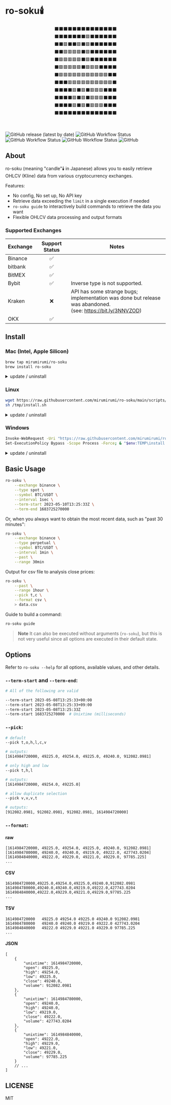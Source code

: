 # ro-soku🕯️

<div align="center">
<div>⬛⬛⬛⬛⬛⬛⬛⬛⬛⬛⬛⬛⬛⬛  </div>
<div>⬛⬛⬛⬛⬛⬛⬛🟩⬛⬛⬛⬛⬛⬛  </div>
<div>⬛⬛🟥⬛⬛🟩⬛🟩⬛⬛⬛⬛⬛⬛  </div>
<div>⬛⬛🟥🟥🟥🟩⬛🟩⬛⬛⬛⬛⬛⬛  </div>
<div>⬛🟩🟥🟥🟥🟩⬛🟩⬛⬛⬛⬛⬛⬛  </div>
<div>⬛🟩🟥🟥🟥🟩⬛🟩🟥🟩⬛⬛⬛⬛  </div>
<div>⬛🟩🟥🟥🟥🟩🟥🟩🟥🟩🟩🟩⬛⬛  </div>
<div>⬛⬛⬛🟥🟥🟩🟥🟩🟥🟩🟩🟩🟩⬛  </div>
<div>⬛⬛⬛⬛🟥⬛🟥⬛🟥🟩🟩⬛⬛⬛  </div>
<div>⬛⬛⬛⬛🟥⬛🟥⬛🟥🟩🟩⬛⬛⬛  </div>
<div>⬛⬛⬛⬛🟥⬛🟥⬛🟥🟩🟩⬛⬛⬛  </div>
<div>⬛⬛⬛⬛⬛⬛⬛⬛⬛⬛⬛⬛⬛⬛  </div>
</div>

 ͏

<img alt="GitHub release (latest by date)" src="https://img.shields.io/github/v/release/mirumirumi/ro-soku"> <img alt="GitHub Workflow Status" src="https://img.shields.io/github/actions/workflow/status/mirumirumi/ro-soku/release.yaml"> <img alt="GitHub Workflow Status" src="https://img.shields.io/github/actions/workflow/status/mirumirumi/ro-soku/unit-test.yaml?label=unit%20test"> <img alt="GitHub Workflow Status" src="https://img.shields.io/github/actions/workflow/status/mirumirumi/ro-soku/cron-test.yaml?label=integration%20tests"> <img alt="GitHub" src="https://img.shields.io/github/license/mirumirumi/ro-soku">

## About

ro-soku (meaning "candle"🕯️ in Japanese) allows you to easily retrieve OHLCV (Kline) data from various cryptocurrency exchanges.

Features:

- No config, No set up, No API key
- Retrieve data exceeding the `limit` in a single execution if needed
- `ro-soku guide` to interactively build commands to retrieve the data you want
- Flexible OHLCV data processing and output formats

### Supported Exchanges

| Exchange | Support Status | Notes                        |
| -------- | :------------: | ---------------------------- |
| Binance  |       ✅      | |
| bitbank  |       ✅      | |
| BitMEX   |       ✅      | |
| Bybit    |       ✅      | Inverse type is not supported. |
| Kraken   |       ❌      | API has some strange bugs;<br />implementation was done but release was abandoned.<br />(see: https://bit.ly/3NNVZOD) |
| OKX      |       ✅      | |

## Install

### Mac (Intel, Apple Silicon)

```bash
brew tap mirumirumi/ro-soku
brew install ro-soku
```

<details>
<summary>update / uninstall</summary>

```bash
# Update:
brew upgrade ro-soku

# Uninstall:
brew uninstall ro-soku
```
</details>

### Linux

```bash
wget https://raw.githubusercontent.com/mirumirumi/ro-soku/main/scripts/install.sh -P /tmp/
sh /tmp/install.sh
```

<details>
<summary>update / uninstall</summary>

```bash
# Update is the same as install

# Uninstall:
rm -f /usr/local/bin/ro-soku
```
</details>

### Windows

```bash
Invoke-WebRequest -Uri "https://raw.githubusercontent.com/mirumirumi/ro-soku/main/scripts/install.ps1" -OutFile "$env:TEMP\install.ps1"
Set-ExecutionPolicy Bypass -Scope Process -Force; & "$env:TEMP\install.ps1"
```

<details>
<summary>update / uninstall</summary>

```bash
# Update is the same as install

# Uninstall:
Remove-Item -Recurse -Force "$env:USERPROFILE\AppData\Local\ro-soku"
```
</details>

## Basic Usage

```bash
ro-soku \
    --exchange binance \
    --type spot \
    --symbol BTC/USDT \
    --interval 1sec \
    --term-start 2023-05-10T13:25:33Z \
    --term-end 1683725270000
```

Or, when you always want to obtain the most recent data, such as "past 30 minutes":

```bash
ro-soku \
    --exchange binance \
    --type perpetual \
    --symbol BTC/USDT \
    --interval 1min \
    --past \
    --range 30min
```

Output for csv file to analysis close prices:

```bash
ro-soku \
    --past \
    --range 1hour \
    --pick t,c \
    --format csv \
    > data.csv
```

Guide to build a command:

```bash
ro-soku guide
```

> **Note**
> It can also be executed without arguments (`ro-soku`), but this is not very useful since all options are executed in their default state.

## Options

Refer to `ro-soku --help` for all options, available values, and other details.

### `--term-start` and `--term-end`:

```bash
# All of the following are valid

--term-start 2023-05-08T13:25:33+00:00
--term-start 2023-05-08T13:25:33+09:00
--term-start 2023-05-08T13:25:33Z
--term-start 1683725270000  # Unixtime (milliseconds)
```

### `--pick`:

```bash
# default
--pick t,o,h,l,c,v

# outputs:
[1614984720000, 49225.0, 49254.0, 49225.0, 49240.0, 912082.0981]

# only high and low
--pick t,h,l

# outputs:
[1614984720000, 49254.0, 49225.0]

# allow duplicate selection
--pick v,v,v,t

# outputs:
[912082.0981, 912082.0981, 912082.0981, 1614984720000]
```

### `--format`:

#### raw

```raw
[1614984720000, 49225.0, 49254.0, 49225.0, 49240.0, 912082.0981]
[1614984780000, 49240.0, 49240.0, 49219.0, 49222.0, 427743.0204]
[1614984840000, 49222.0, 49229.0, 49221.0, 49229.0, 97785.225]
...
```

#### CSV

```csv
1614984720000,49225.0,49254.0,49225.0,49240.0,912082.0981
1614984780000,49240.0,49240.0,49219.0,49222.0,427743.0204
1614984840000,49222.0,49229.0,49221.0,49229.0,97785.225
...
```

#### TSV

```tsv
1614984720000	49225.0	49254.0	49225.0	49240.0	912082.0981
1614984780000	49240.0	49240.0	49219.0	49222.0	427743.0204
1614984840000	49222.0	49229.0	49221.0	49229.0	97785.225
...
```

#### JSON

```jsonc
[
    {
        "unixtime": 1614984720000,
        "open": 49225.0,
        "high": 49254.0,
        "low": 49225.0,
        "close": 49240.0,
        "volume": 912082.0981
    },
    {
        "unixtime": 1614984780000,
        "open": 49240.0,
        "high": 49240.0,
        "low": 49219.0,
        "close": 49222.0,
        "volume": 427743.0204
    },
    {
        "unixtime": 1614984840000,
        "open": 49222.0,
        "high": 49229.0,
        "low": 49221.0,
        "close": 49229.0,
        "volume": 97785.225
    }
    // ...
]
```

## LICENSE

MIT
